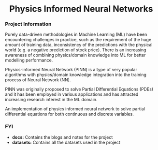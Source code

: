 <h1 style="font-weight:bold" align="center">Physics Informed Neural Networks</h1>

<h3 style="font-weight:bold">Project Information</h3>

Purely data-driven methodologies in Machine Learning (ML) have been encountering challenges in practice, such as the requirement of the huge amount of training data, inconsistency of the predictions with the physical world (e.g. a negative prediction of stock price). There is an increasing awareness of combining physics/domain knowledge into ML for better modelling performance.

Physics-informed Neural Network (PINN) is a type of very popular algorithms with physics/domain knowledge integration into the training process of Neural Network (NN). 

PINN was originally proposed to solve Partial Differential Equations (PDEs) and it has been employed in various applications and has attracted increasing research interest in the ML domain.



An implementation of physics informed neural network to solve partial differential equations for both continuous and discrete variables.

### FYI

* **docs:** Contains the blogs and notes for the project
* **datasets:** Contains all the datasets used in the project


